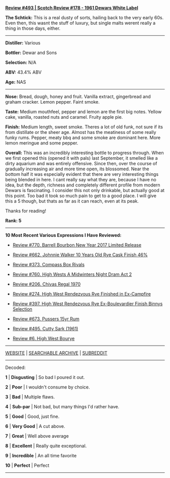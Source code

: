
[**Review #493 | Scotch Review #178 - 1961 Dewars White Label**]( https://t8ke.review/review-493-1961-dewars-white-label/)

**The Schtick:** This is a real dusty of sorts, hailing back to the very early 60s. Even then, this wasnt the stuff of luxury, but single malts werent really a thing in those days, either. 

-----

**Distiller:** Various

**Bottler:** Dewar and Sons

**Selection:** N/A

**ABV:** 43.4% ABV

**Age:** NAS 

-----

**Nose:**   Bread, dough, honey and fruit. Vanilla extract, gingerbread and graham cracker. Lemon pepper. Faint smoke. 

**Taste:** Medium mouthfeel, pepper and lemon are the first big notes. Yellow cake, vanilla, roasted nuts and caramel. Fruity apple pie. 

**Finish:** Medium length, sweet smoke. Theres a lot of old funk, not sure if its from distillate or the sheer age. Almost has the meatiness of some really funky rums. Pepper, meaty bbq and some smoke are dominant here. More lemon meringue and some pepper. 

**Overall:** This was an incredibly interesting bottle to progress through. When we first opened this (opened it with pals) last September, it smelled like a dirty aquarium and was entirely offensive. Since then, over the course of gradually increasing air and more time open, its blossomed. Near the bottom half it was especially evident that there are very interesting things being blended in here. I cant really say what they are, because I have no idea, but the depth, richness and completely different profile from modern Dewars is fascinating. I consider this not only drinkable, but actually good at this point. Too bad it took so much pain to get to a good place. I will give this a 5 though, but thats as far as it can reach, even at its peak. 

Thanks for reading!

**Rank: 5**

----- 

**10 Most Recent Various Expressions I Have Reviewed:** 

- [Review #770. Barrell Bourbon New Year 2017 Limited Release]( https://t8ke.review/review-770-barrell-bourbon-new-year-limited-edition-2017/) 

- [Review #662. Johnnie Walker 10 Years Old Rye Cask Finish 46%]( https://t8ke.review/review-662-johnnie-walker-select-cask-10-years-old-rye-cask-finish/) 

- [Review #373. Compass Box Rivals]( https://t8ke.review/review-373-compass-box-rivals/) 

- [Review #760. High Wests A Midwinters Night Dram Act 2]( https://t8ke.review/review-760-high-wests-a-midwinters-night-dram-act-2/) 

- [Review #206. Chivas Regal 1970]( https://t8ke.review/review-206-chivas-regal-12yr-1970/) 

- [Review #274. High West Rendezvous Rye Finished in Ex-Campfire]( https://t8ke.review/review-274-high-west-rendezvous-rye-ex-campfire/) 

- [Review #397. High West Rendezvous Rye Ex-Boulevardier Finish Binnys Selection]( https://t8ke.review/review-397-high-west-rendezvous-ex-boulevardier/) 

- [Review #673. Pussers 15yr Rum]( https://t8ke.review/review-673-pussers-15yr-rum/) 

- [Review #495. Cutty Sark (1961)]( https://t8ke.review/review-495-cutty-sark-1961/) 

- [Review #6. High West Bourye]( https://t8ke.review/review-6-high-west-bourye-2015/) 

-----

[WEBSITE](https://t8ke.review) | [SEARCHABLE ARCHIVE](https://t8ke.review/review-archive/) | [SUBREDDIT](https://reddit.com/r/t8kereviews)

-----

Decoded:

**1** | **Disgusting** | So bad I poured it out.

**2** | **Poor** | I wouldn't consume by choice.

**3** | **Bad** | Multiple flaws.

**4** | **Sub-par** | Not bad, but many things I'd rather have.

**5** | **Good** | Good, just fine.

**6** | **Very Good** | A cut above.

**7** | **Great** | Well above average

**8** | **Excellent** | Really quite exceptional.

**9** | **Incredible** | An all time favorite

**10** | **Perfect** | Perfect

----

